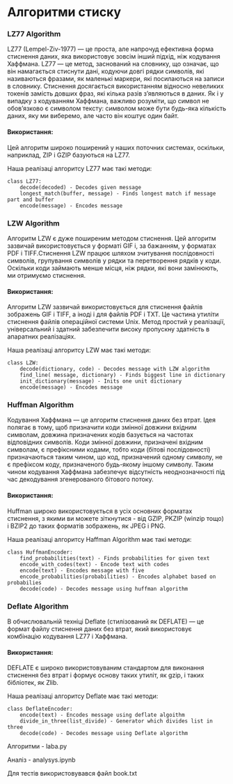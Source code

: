 # Алгоритми стиску
### LZ77 Algorithm

LZ77 (Lempel-Ziv-1977) — це проста, але напрочуд ефективна форма стиснення даних, яка використовує зовсім інший підхід, ніж кодування Хаффмана. LZ77 — це метод, заснований на словнику, що означає, що він намагається стиснути дані, кодуючи довгі рядки символів, які називаються фразами, як маленькі маркери, які посилаються на записи в словнику. Стиснення досягається використанням відносно невеликих токенів замість довших фраз, які кілька разів з’являються в даних. Як і у випадку з кодуванням Хаффмана, важливо розуміти, що символ не обов’язково є символом тексту: символом може бути будь-яка кількість даних, яку ми виберемо, але часто він коштує один байт.

#### Використання:
Цей алгоритм широко поширений у наших поточних системах, оскільки, наприклад, ZIP і GZIP базуються на LZ77.

Наша реалізаці алгоритсу LZ77 має такі методи:
```
class LZ77:
    decode(decoded) - Decodes given message
    longest_match(buffer, message) - Finds longest match if message part and buffer
    encode(message) - Encodes message
```

### LZW Algorithm

Алгоритм LZW є дуже поширеним методом стиснення. Цей алгоритм зазвичай використовується у форматі GIF і, за бажанням, у форматах PDF і TIFF.Стиснення LZW працює шляхом зчитування послідовності символів, групування символів у рядки та перетворення рядків у коди. Оскільки коди займають менше місця, ніж рядки, які вони замінюють, ми отримуємо стиснення.

#### Використання: 
Алгоритм LZW зазвичай використовується для стиснення файлів зображень GIF і TIFF, а іноді і для файлів PDF і TXT. Це частина утиліти стиснення файлів операційної системи Unix. Метод простий у реалізації, універсальний і здатний забезпечити високу пропускну здатність в апаратних реалізаціях.

Наша реалізаці алгоритсу LZW має такі методи:
```
class LZW:
    decode(dictionary, code) - Decodes message with LZW algorithm
    find_line( message, dictionary) - Finds biggest line in dictionary
    init_dictionary(message) - Inits one unit dictionary
    encode(message) - Encodes message 
```
### Huffman Algorithm

Кодування Хаффмана — це алгоритм стиснення даних без втрат. Ідея полягає в тому, щоб призначити коди змінної довжини вхідним символам, довжина призначених кодів базується на частотах відповідних символів.
Коди змінної довжини, призначені вхідним символам, є префіксними кодами, тобто коди (бітові послідовності) призначаються таким чином, що код, призначений одному символу, не є префіксом коду, призначеного будь-якому іншому символу. Таким чином кодування Хаффмана забезпечує відсутність неоднозначності під час декодування згенерованого бітового потоку.

#### Використання: 
Huffman широко використовується в усіх основних форматах стиснення, з якими ви можете зіткнутися - від GZIP, PKZIP (winzip тощо) і BZIP2 до таких форматів зображень, як JPEG і PNG.

Наша реалізаці алгоритсу Haffman Algorithm має такі методи:
```
class HuffmanEncoder:
    find_probabilities(text) - Finds probabilities for given text
    encode_with_codes(text) - Encode text with codes
    encode(text) - Encodes message with five
    encode_probabilities(probabilities) - Encodes alphabet based on probabilies
    decode(code) - Decodes message using huffman algorithm
```

### Deflate Algorithm

В обчислювальній техніці Deflate (стилізований як DEFLATE) — це формат файлу стиснення даних без втрат, який використовує комбінацію кодування LZ77 і Хаффмана.

#### Використання:
DEFLATE є широко використовуваним стандартом для виконання стиснення без втрат і формує основу таких утиліт, як gzip, і таких бібліотек, як Zlib.

Наша реалізаці алгоритсу Deflate має такі методи:
```
class DeflateEncoder:
    encode(text) - Encodes message using deflate algoithm
    divide_in_three(list_divide) - Generator which divides list in three
    decode(code) - Decodes message using Deflate algorithm
```

Алгоритми - laba.py

Аналіз - analysys.ipynb

Для тестів використовувався файл book.txt

